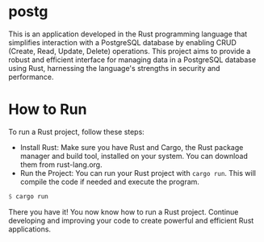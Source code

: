 # postg
This is an application developed in the Rust programming language that simplifies interaction with a PostgreSQL database by enabling CRUD (Create, Read, Update, Delete) operations. This project aims to provide a robust and efficient interface for managing data in a PostgreSQL database using Rust, harnessing the language's strengths in security and performance.

# How to Run
To run a Rust project, follow these steps:

* Install Rust: Make sure you have Rust and Cargo, the Rust package manager and build tool, installed on your system. You can download them from rust-lang.org.
* Run the Project: You can run your Rust project with `cargo run`. This will compile the code if needed and execute the program.

```rust
$ cargo run
```

There you have it! You now know how to run a Rust project. Continue developing and improving your code to create powerful and efficient Rust applications.